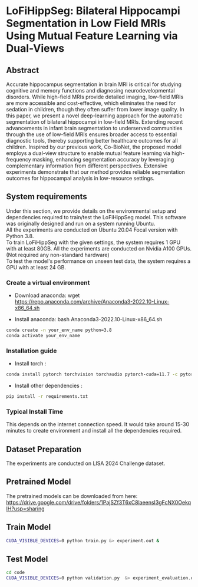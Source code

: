 # LoFiHippSeg: Bilateral Hippocampi Segmentation in Low Field MRIs Using Mutual Feature Learning via Dual-Views

## Abstract
Accurate hippocampus segmentation in brain MRI is critical for studying cognitive and memory functions and diagnosing neurodevelopmental disorders. While high-field MRIs provide detailed imaging, low-field MRIs are more accessible and cost-effective, which eliminates the need for sedation in children, though they often suffer from lower image quality. In this paper, we present a novel deep-learning approach for the automatic segmentation of bilateral hippocampi in low-field MRIs. Extending recent advancements in infant brain segmentation to underserved communities through the use of low-field MRIs ensures broader access to essential diagnostic tools, thereby supporting better healthcare outcomes for all children. 
Inspired by our previous work, Co-BioNet, the proposed model employs a dual-view structure to enable mutual feature learning via high-frequency masking, enhancing segmentation accuracy by leveraging complementary information from different perspectives. Extensive experiments demonstrate that our method provides reliable segmentation outcomes for hippocampal analysis in low-resource settings. 

## System requirements
Under this section, we provide details on the environmental setup and dependencies required to train/test the LoFiHippSeg model.
This software was originally designed and run on a system running Ubuntu.
<br>
All the experiments are conducted on Ubuntu 20.04 Focal version with Python 3.8.
<br>
To train LoFiHippSeg with the given settings, the system requires 1 GPU with at least 80GB. All the experiments are conducted on Nvidia A100 GPUs.
(Not required any non-standard hardware)
<br>
To test the model's performance on unseen test data, the system requires a GPU with at least 24 GB.

### Create a virtual environment

- Download anaconda:
 	   wget https://repo.anaconda.com/archive/Anaconda3-2022.10-Linux-x86_64.sh

- Install anaconda:
   bash Anaconda3-2022.10-Linux-x86_64.sh

```bash 
conda create -n your_env_name python=3.8
conda activate your_env_name
```

### Installation guide 

- Install torch : 
```bash
conda install pytorch torchvision torchaudio pytorch-cuda=11.7 -c pytorch -c nvidia
```

- Install other dependencies :
```bash 
pip install -r requirements.txt
```

### Typical Install Time 
This depends on the internet connection speed. It would take around 15-30 minutes to create environment and install all the dependencies required.

## Dataset Preparation
The experiments are conducted on LISA 2024 Challenge dataset.

## Pretrained Model
The pretrained models can be downloaded from here: https://drive.google.com/drive/folders/1PajSZf3T6xC8laeensI3gFcNX0OekqIH?usp=sharing

## Train Model

```bash
CUDA_VISIBLE_DEVICES=0 python train.py &> experiment.out &
```

## Test Model

```bash
cd code
CUDA_VISIBLE_DEVICES=0 python validation.py  &> experiment_evaluation.out &

```